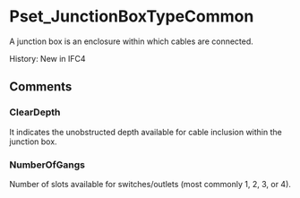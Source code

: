 # Pset_JunctionBoxTypeCommon

A junction box is an enclosure within which cables are connected.<!-- end of definition -->

History: New in IFC4


## Comments

### ClearDepth

It indicates the unobstructed depth available for cable inclusion within the junction box.

### NumberOfGangs

Number of slots available for switches/outlets (most commonly 1, 2, 3, or 4).

